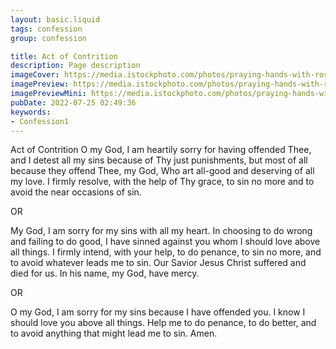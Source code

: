 ```yaml
---
layout: basic.liquid
tags: confession
group: confession

title: Act of Contrition
description: Page description
imageCover: https://media.istockphoto.com/photos/praying-hands-with-rosary-in-church-picture-id1138617078?k=20&m=1138617078&s=612x612&w=0&h=v9-KwbM9jRPTOAv_n9Yid2R-vE9M3o6xdFpHZj_o3JA=
imagePreview: https://media.istockphoto.com/photos/praying-hands-with-rosary-in-church-picture-id1138617078?k=20&m=1138617078&s=612x612&w=0&h=v9-KwbM9jRPTOAv_n9Yid2R-vE9M3o6xdFpHZj_o3JA=
imagePreviewMini: https://media.istockphoto.com/photos/praying-hands-with-rosary-in-church-picture-id1138617078?k=20&m=1138617078&s=612x612&w=0&h=v9-KwbM9jRPTOAv_n9Yid2R-vE9M3o6xdFpHZj_o3JA=
pubDate: 2022-07-25 02:49:36
keywords:
- Confession1
---
```


Act of Contrition
O my God, I am heartily sorry for having offended Thee, and I detest all my sins because of Thy just punishments, but most of all because they offend Thee, my God, Who art all-good and deserving of all my love. I firmly resolve, with the help of Thy grace, to sin no more and to avoid the near occasions of sin.

OR

My God, I am sorry for my sins with all my heart. In choosing to do wrong and failing to do good, I have sinned against you whom I should love above all things. I firmly intend, with your help, to do penance, to sin no more, and to avoid whatever leads me to sin. Our Savior Jesus Christ suffered and died for us. In his name, my God, have mercy.

OR

O my God, I am sorry for my sins because I have offended you. I know I should love you above all things. Help me to do penance, to do better, and to avoid anything that might lead me to sin. Amen.
